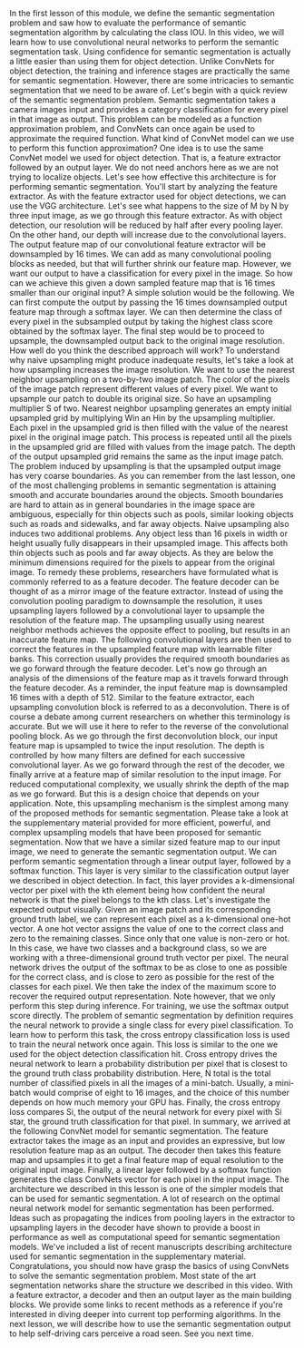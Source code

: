In the first lesson of this module, we define the semantic segmentation problem and saw how to evaluate the performance of semantic segmentation algorithm by calculating the class IOU. In this video, we will learn how to use convolutional neural networks to perform the semantic segmentation task. Using confidence for semantic segmentation is actually a little easier than using them for object detection. Unlike ConvNets for object detection, the training and inference stages are practically the same for semantic segmentation. However, there are some intricacies to semantic segmentation that we need to be aware of. Let's begin with a quick review of the semantic segmentation problem. Semantic segmentation takes a camera images input and provides a category classification for every pixel in that image as output. This problem can be modeled as a function approximation problem, and ConvNets can once again be used to approximate the required function. What kind of ConvNet model can we use to perform this function approximation? One idea is to use the same ConvNet model we used for object detection. That is, a feature extractor followed by an output layer. We do not need anchors here as we are not trying to localize objects. Let's see how effective this architecture is for performing semantic segmentation. You'll start by analyzing the feature extractor. As with the feature extractor used for object detections, we can use the VGG architecture. Let's see what happens to the size of M by N by three input image, as we go through this feature extractor. As with object detection, our resolution will be reduced by half after every pooling layer. On the other hand, our depth will increase due to the convolutional layers. The output feature map of our convolutional feature extractor will be downsampled by 16 times. We can add as many convolutional pooling blocks as needed, but that will further shrink our feature map. However, we want our output to have a classification for every pixel in the image. So how can we achieve this given a down sampled feature map that is 16 times smaller than our original input? A simple solution would be the following. We can first compute the output by passing the 16 times downsampled output feature map through a softmax layer. We can then determine the class of every pixel in the subsampled output by taking the highest class score obtained by the softmax layer. The final step would be to proceed to upsample, the downsampled output back to the original image resolution. How well do you think the described approach will work? To understand why naive upsampling might produce inadequate results, let's take a look at how upsampling increases the image resolution. We want to use the nearest neighbor upsampling on a two-by-two image patch. The color of the pixels of the image patch represent different values of every pixel. We want to upsample our patch to double its original size. So have an upsampling multiplier S of two. Nearest neighbor upsampling generates an empty initial upsampled grid by multiplying Win an Hin by the upsampling multiplier. Each pixel in the upsampled grid is then filled with the value of the nearest pixel in the original image patch. This process is repeated until all the pixels in the upsampled grid are filled with values from the image patch. The depth of the output upsampled grid remains the same as the input image patch. The problem induced by upsampling is that the upsampled output image has very coarse boundaries. As you can remember from the last lesson, one of the most challenging problems in semantic segmentation is attaining smooth and accurate boundaries around the objects. Smooth boundaries are hard to attain as in general boundaries in the image space are ambiguous, especially for thin objects such as pools, similar looking objects such as roads and sidewalks, and far away objects. Naive upsampling also induces two additional problems. Any object less than 16 pixels in width or height usually fully disappears in their upsampled image. This affects both thin objects such as pools and far away objects. As they are below the minimum dimensions required for the pixels to appear from the original image. To remedy these problems, researchers have formulated what is commonly referred to as a feature decoder. The feature decoder can be thought of as a mirror image of the feature extractor. Instead of using the convolution pooling paradigm to downsample the resolution, it uses upsampling layers followed by a convolutional layer to upsample the resolution of the feature map. The upsampling usually using nearest neighbor methods achieves the opposite effect to pooling, but results in an inaccurate feature map. The following convolutional layers are then used to correct the features in the upsampled feature map with learnable filter banks. This correction usually provides the required smooth boundaries as we go forward through the feature decoder. Let's now go through an analysis of the dimensions of the feature map as it travels forward through the feature decoder. As a reminder, the input feature map is downsampled 16 times with a depth of 512. Similar to the feature extractor, each upsampling convolution block is referred to as a deconvolution. There is of course a debate among current researchers on whether this terminology is accurate. But we will use it here to refer to the reverse of the convolutional pooling block. As we go through the first deconvolution block, our input feature map is upsampled to twice the input resolution. The depth is controlled by how many filters are defined for each successive convolutional layer. As we go forward through the rest of the decoder, we finally arrive at a feature map of similar resolution to the input image. For reduced computational complexity, we usually shrink the depth of the map as we go forward. But this is a design choice that depends on your application. Note, this upsampling mechanism is the simplest among many of the proposed methods for semantic segmentation. Please take a look at the supplementary material provided for more efficient, powerful, and complex upsampling models that have been proposed for semantic segmentation. Now that we have a similar sized feature map to our input image, we need to generate the semantic segmentation output. We can perform semantic segmentation through a linear output layer, followed by a softmax function. This layer is very similar to the classification output layer we described in object detection. In fact, this layer provides a k-dimensional vector per pixel with the kth element being how confident the neural network is that the pixel belongs to the kth class. Let's investigate the expected output visually. Given an image patch and its corresponding ground truth label, we can represent each pixel as a k-dimensional one-hot vector. A one hot vector assigns the value of one to the correct class and zero to the remaining classes. Since only that one value is non-zero or hot. In this case, we have two classes and a background class, so we are working with a three-dimensional ground truth vector per pixel. The neural network drives the output of the softmax to be as close to one as possible for the correct class, and is close to zero as possible for the rest of the classes for each pixel. We then take the index of the maximum score to recover the required output representation. Note however, that we only perform this step during inference. For training, we use the softmax output score directly. The problem of semantic segmentation by definition requires the neural network to provide a single class for every pixel classification. To learn how to perform this task, the cross entropy classification loss is used to train the neural network once again. This loss is similar to the one we used for the object detection classification hit. Cross entropy drives the neural network to learn a probability distribution per pixel that is closest to the ground truth class probability distribution. Here, N total is the total number of classified pixels in all the images of a mini-batch. Usually, a mini-batch would comprise of eight to 16 images, and the choice of this number depends on how much memory your GPU has. Finally, the cross entropy loss compares Si, the output of the neural network for every pixel with Si star, the ground truth classification for that pixel. In summary, we arrived at the following ConvNet model for semantic segmentation. The feature extractor takes the image as an input and provides an expressive, but low resolution feature map as an output. The decoder then takes this feature map and upsamples it to get a final feature map of equal resolution to the original input image. Finally, a linear layer followed by a softmax function generates the class ConvNets vector for each pixel in the input image. The architecture we described in this lesson is one of the simpler models that can be used for semantic segmentation. A lot of research on the optimal neural network model for semantic segmentation has been performed. Ideas such as propagating the indices from pooling layers in the extractor to upsampling layers in the decoder have shown to provide a boost in performance as well as computational speed for semantic segmentation models. We've included a list of recent manuscripts describing architecture used for semantic segmentation in the supplementary material. Congratulations, you should now have grasp the basics of using ConvNets to solve the semantic segmentation problem. Most state of the art segmentation networks share the structure we described in this video. With a feature extractor, a decoder and then an output layer as the main building blocks. We provide some links to recent methods as a reference if you're interested in diving deeper into current top performing algorithms. In the next lesson, we will describe how to use the semantic segmentation output to help self-driving cars perceive a road seen. See you next time.